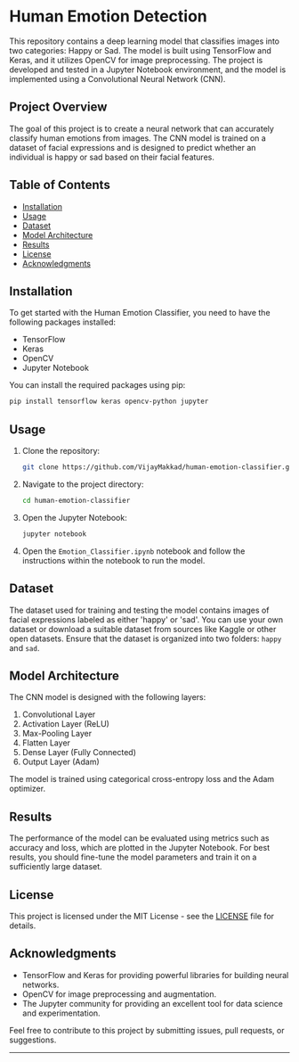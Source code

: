 
# Human Emotion Detection

This repository contains a deep learning model that classifies images into two categories: Happy or Sad. The model is built using TensorFlow and Keras, and it utilizes OpenCV for image preprocessing. The project is developed and tested in a Jupyter Notebook environment, and the model is implemented using a Convolutional Neural Network (CNN).

## Project Overview

The goal of this project is to create a neural network that can accurately classify human emotions from images. The CNN model is trained on a dataset of facial expressions and is designed to predict whether an individual is happy or sad based on their facial features.

## Table of Contents

- [Installation](#installation)
- [Usage](#usage)
- [Dataset](#dataset)
- [Model Architecture](#model-architecture)
- [Results](#results)
- [License](#license)
- [Acknowledgments](#acknowledgments)

## Installation

To get started with the Human Emotion Classifier, you need to have the following packages installed:

- TensorFlow
- Keras
- OpenCV
- Jupyter Notebook

You can install the required packages using pip:

```bash
pip install tensorflow keras opencv-python jupyter
```

## Usage

1. Clone the repository:

    ```bash
    git clone https://github.com/VijayMakkad/human-emotion-classifier.git
    ```

2. Navigate to the project directory:

    ```bash
    cd human-emotion-classifier
    ```

3. Open the Jupyter Notebook:

    ```bash
    jupyter notebook
    ```

4. Open the `Emotion_Classifier.ipynb` notebook and follow the instructions within the notebook to run the model.

## Dataset

The dataset used for training and testing the model contains images of facial expressions labeled as either 'happy' or 'sad'. You can use your own dataset or download a suitable dataset from sources like Kaggle or other open datasets. Ensure that the dataset is organized into two folders: `happy` and `sad`.

## Model Architecture

The CNN model is designed with the following layers:

1. Convolutional Layer
2. Activation Layer (ReLU)
3. Max-Pooling Layer
4. Flatten Layer
5. Dense Layer (Fully Connected)
6. Output Layer (Adam)

The model is trained using categorical cross-entropy loss and the Adam optimizer.

## Results

The performance of the model can be evaluated using metrics such as accuracy and loss, which are plotted in the Jupyter Notebook. For best results, you should fine-tune the model parameters and train it on a sufficiently large dataset.

## License

This project is licensed under the MIT License - see the [LICENSE](LICENSE) file for details.

## Acknowledgments

- TensorFlow and Keras for providing powerful libraries for building neural networks.
- OpenCV for image preprocessing and augmentation.
- The Jupyter community for providing an excellent tool for data science and experimentation.

Feel free to contribute to this project by submitting issues, pull requests, or suggestions.

---
